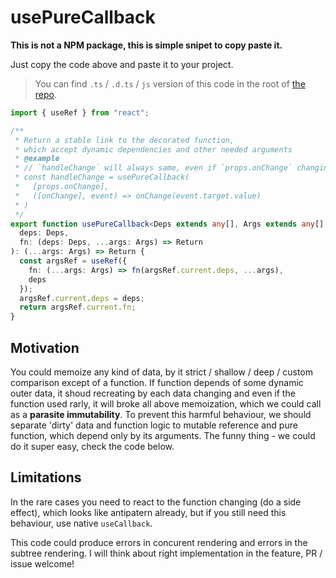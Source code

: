 # usePureCallback

**This is not a NPM package, this is simple snipet to copy paste it.**

Just copy the code above and paste it to your project.

> You can find `.ts` / `.d.ts` / `js` version of this code in the root of [the repo](https://github.com/artalar/usePureCallback).

```ts
import { useRef } from "react";

/**
 * Return a stable link to the decorated function,
 * which accept dynamic dependencies and other needed arguments
 * @example
 * // `handleChange` will always same, even if `props.onChange` changing.
 * const handleChange = usePureCallback(
 *   [props.onChange],
 *   ([onChange], event) => onChange(event.target.value)
 * )
 */
export function usePureCallback<Deps extends any[], Args extends any[], Return>(
  deps: Deps,
  fn: (deps: Deps, ...args: Args) => Return
): (...args: Args) => Return {
  const argsRef = useRef({
    fn: (...args: Args) => fn(argsRef.current.deps, ...args),
    deps
  });
  argsRef.current.deps = deps;
  return argsRef.current.fn;
}
```

## Motivation

You could memoize any kind of data, by it strict / shallow / deep / custom comparison except of a function. If function depends of some dynamic outer data, it shoud recreating by each data changing and even if the function used rarly, it will broke all above memoization, which we could call as a **parasite immutability**.
To prevent this harmful behaviour, we should separate 'dirty' data and function logic to mutable reference and pure function, which depend only by its arguments. The funny thing - we could do it super easy, check the code below.

## Limitations

In the rare cases you need to react to the function changing (do a side effect), which looks like antipatern already, but if you still need this behaviour, use native `useCallback`.

This code could produce errors in concurent rendering and errors in the subtree rendering. I will think about right implementation in the feature, PR / issue welcome!
